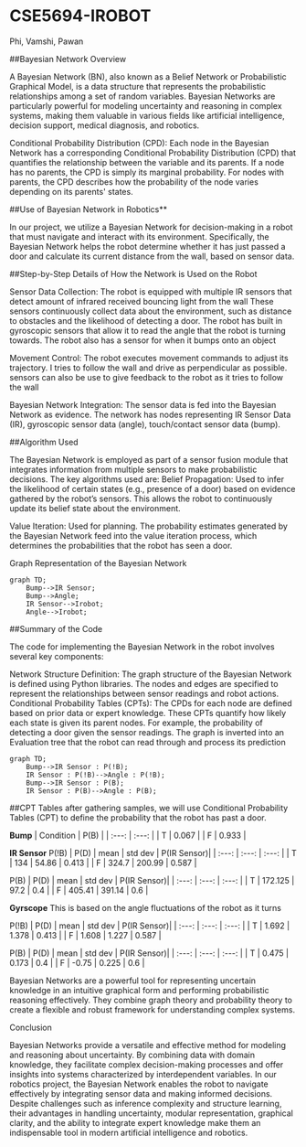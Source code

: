 # CSE5694-IROBOT
Phi, Vamshi, Pawan

##Bayesian Network Overview

A Bayesian Network (BN), also known as a Belief Network or Probabilistic Graphical Model, is a data structure that represents the probabilistic relationships among a set of random variables. Bayesian Networks are particularly powerful for modeling uncertainty and reasoning in complex systems, making them valuable in various fields like artificial intelligence, decision support, medical diagnosis, and robotics.


Conditional Probability Distribution (CPD):
Each node in the Bayesian Network has a corresponding Conditional Probability Distribution (CPD) that quantifies the relationship between the variable and its parents. If a node has no parents, the CPD is simply its marginal probability. For nodes with parents, the CPD describes how the probability of the node varies depending on its parents' states.

##Use of Bayesian Network in Robotics**

In our project, we utilize a Bayesian Network for decision-making in a robot that must navigate and interact with its environment. Specifically, the Bayesian Network helps the robot determine whether it has just passed a door and calculate its current distance from the wall, based on sensor data.


##Step-by-Step Details of How the Network is Used on the Robot

Sensor Data Collection:
	The robot is equipped with multiple IR sensors that detect amount of infrared received bouncing light from the wall These sensors continuously collect data about the environment, such as distance to obstacles and the likelihood of detecting a door.
	The robot has built in gyroscopic sensors that allow it to read the angle that the robot is turning towards.
	The robot also has a sensor for when it bumps onto an object

Movement Control:
	The robot executes movement commands to adjust its trajectory. I tries to follow the wall and drive as perpendicular as possible. sensors can also be use to give feedback to the robot as it tries to follow the wall

Bayesian Network Integration:
	The sensor data is fed into the Bayesian Network as evidence. The network has nodes representing IR Sensor Data (IR), gyroscopic sensor data (angle), touch/contact sensor data (bump).

##Algorithm Used

The Bayesian Network is employed as part of a sensor fusion module that integrates information from multiple sensors to make probabilistic decisions. The key algorithms used are:
Belief Propagation: Used to infer the likelihood of certain states (e.g., presence of a door) based on evidence gathered by the robot’s sensors. This allows the robot to continuously update its belief state about the environment.

Value Iteration: Used for planning. The probability estimates generated by the Bayesian Network feed into the value iteration process, which determines the probabilities that the robot has seen a door.

Graph Representation of the Bayesian Network

```mermaid
graph TD;
    Bump-->IR Sensor;
    Bump-->Angle;
    IR Sensor-->Irobot;
    Angle-->Irobot;
```

##Summary of the Code

The code for implementing the Bayesian Network in the robot involves several key components:

Network Structure Definition: The graph structure of the Bayesian Network is defined using Python libraries. The nodes and edges are specified to represent the relationships between sensor readings and robot actions. Conditional Probability Tables (CPTs): The CPDs for each node are defined based on prior data or expert knowledge. These CPTs quantify how likely each state is given its parent nodes. For example, the probability of detecting a door given the sensor readings. The graph is inverted into an Evaluation tree that the robot can read through and process its prediction

```mermaid
graph TD;
    Bump-->IR Sensor : P(!B);
    IR Sensor : P(!B)-->Angle : P(!B);
    Bump-->IR Sensor : P(B);
    IR Sensor : P(B)-->Angle : P(B);
```

##CPT Tables
after gathering samples, we will use Conditional Probability Tables (CPT) to define the probability that the robot has past a door.

**Bump**
| Condition | P(B) |
| :---: | :---: |
| T | 0.067 | 
| F | 0.933 |

**IR Sensor**
P(!B)
| P(D) | mean | std dev | P(IR Sensor)|
| :---: | :---: | :---: |
| T | 134 | 54.86 | 0.413 |
| F | 324.7 | 200.99 | 0.587 |

P(B)
| P(D) | mean | std dev | P(IR Sensor)|
| :---: | :---: | :---: |
| T | 172.125 | 97.2 | 0.4 |
| F | 405.41 | 391.14 | 0.6 |


**Gyrscope**
This is based on the angle fluctuations of the robot as it turns

P(!B)
| P(D) | mean | std dev | P(IR Sensor)|
| :---: | :---: | :---: |
| T | 1.692 | 1.378 | 0.413 |
| F | 1.608 | 1.227 | 0.587 |

P(B)
| P(D) | mean | std dev | P(IR Sensor)|
| :---: | :---: | :---: |
| T | 0.475 | 0.173 | 0.4 |
| F | -0.75 | 0.225 | 0.6 |

Bayesian Networks are a powerful tool for representing uncertain knowledge in an intuitive graphical form and performing probabilistic reasoning effectively. They combine graph theory and probability theory to create a flexible and robust framework for understanding complex systems.

Conclusion

Bayesian Networks provide a versatile and effective method for modeling and reasoning about uncertainty. By combining data with domain knowledge, they facilitate complex decision-making processes and offer insights into systems characterized by interdependent variables. In our robotics project, the Bayesian Network enables the robot to navigate effectively by integrating sensor data and making informed decisions. Despite challenges such as inference complexity and structure learning, their advantages in handling uncertainty, modular representation, graphical clarity, and the ability to integrate expert knowledge make them an indispensable tool in modern artificial intelligence and robotics.
